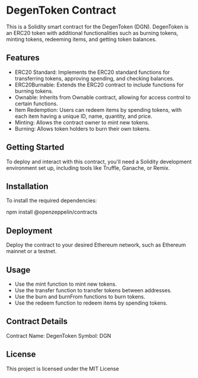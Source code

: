 # DegenToken Contract
This is a Solidity smart contract for the DegenToken (DGN). DegenToken is an ERC20 token with additional functionalities such as burning tokens, minting tokens, redeeming items, and getting token balances.

## Features
* ERC20 Standard: Implements the ERC20 standard functions for transferring tokens, approving spending, and checking balances.
* ERC20Burnable: Extends the ERC20 contract to include functions for burning tokens.
* Ownable: Inherits from Ownable contract, allowing for access control to certain functions.
* Item Redemption: Users can redeem items by spending tokens, with each item having a unique ID, name, quantity, and price.
* Minting: Allows the contract owner to mint new tokens.
* Burning: Allows token holders to burn their own tokens.

## Getting Started
To deploy and interact with this contract, you'll need a Solidity development environment set up, including tools like Truffle, Ganache, or Remix.

## Installation
To install the required dependencies:

npm install @openzeppelin/contracts

## Deployment
Deploy the contract to your desired Ethereum network, such as Ethereum mainnet or a testnet.

## Usage
* Use the mint function to mint new tokens.
* Use the transfer function to transfer tokens between addresses.
* Use the burn and burnFrom functions to burn tokens.
* Use the redeem function to redeem items by spending tokens.

## Contract Details
Contract Name: DegenToken
Symbol: DGN


## License
This project is licensed under the MIT License 
